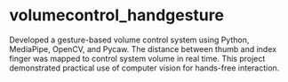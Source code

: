 # volumecontrol_handgesture
Developed a gesture-based volume control system using Python, MediaPipe, OpenCV, and Pycaw. The distance between thumb and index finger was mapped to control system volume in real time. This project demonstrated practical use of computer vision for hands-free interaction.
